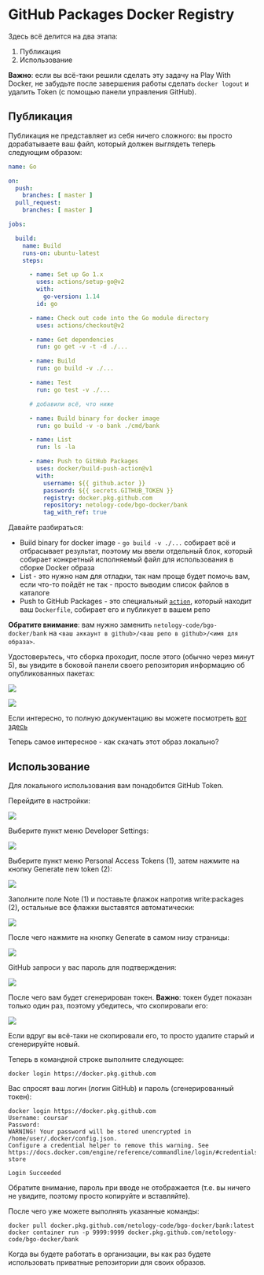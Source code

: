 # GitHub Packages Docker Registry

Здесь всё делится на два этапа:
1. Публикация
1. Использование

**Важно**: если вы всё-таки решили сделать эту задачу на Play With Docker, не забудьте после завершения работы сделать `docker logout` и удалить Token (с помощью панели управления GitHub).

## Публикация

Публикация не представляет из себя ничего сложного: вы просто дорабатываете ваш файл, который должен выглядеть теперь следующим образом:

```yaml
name: Go

on:
  push:
    branches: [ master ]
  pull_request:
    branches: [ master ]

jobs:

  build:
    name: Build
    runs-on: ubuntu-latest
    steps:

      - name: Set up Go 1.x
        uses: actions/setup-go@v2
        with:
          go-version: 1.14
        id: go

      - name: Check out code into the Go module directory
        uses: actions/checkout@v2

      - name: Get dependencies
        run: go get -v -t -d ./...

      - name: Build
        run: go build -v ./...

      - name: Test
        run: go test -v ./...

      # добавили всё, что ниже

      - name: Build binary for docker image
        run: go build -v -o bank ./cmd/bank

      - name: List
        run: ls -la

      - name: Push to GitHub Packages
        uses: docker/build-push-action@v1
        with:
          username: ${{ github.actor }}
          password: ${{ secrets.GITHUB_TOKEN }}
          registry: docker.pkg.github.com
          repository: netology-code/bgo-docker/bank
          tag_with_ref: true
```

Давайте разбираться:
* Build binary for docker image - `go build -v ./...` собирает всё и отбрасывает результат, поэтому мы ввели отдельный блок, который собирает конкретный исполняемый файл для использования в сборке Docker образа
* List - это нужно нам для отладки, так нам проще будет помочь вам, если что-то пойдёт не так - просто выводим список файлов в каталоге
* Push to GitHub Packages - это специальный [`action`](https://github.com/marketplace/actions/build-and-push-docker-images), который находит ваш `Dockerfile`, собирает его и публикует в вашем репо

**Обратите внимание**: вам нужно заменить `netology-code/bgo-docker/bank` на `<ваш аккаунт в github>/<ваш репо в github>/<имя для образа>`.

Удостоверьтесь, что сборка проходит, после этого (обычно через минут 5), вы увидите в боковой панели своего репозитория информацию об опубликованных пакетах:

![](pic/packages.png)

![](pic/package-details.png)

Если интересно, то полную документацию вы можете посмотреть [вот здесь](https://docs.github.com/en/actions/language-and-framework-guides/publishing-docker-images)

Теперь самое интересное - как скачать этот образ локально?


## Использование

Для локального использования вам понадобится GitHub Token.

Перейдите в настройки:

![](pic/settings-menu.png)

Выберите пункт меню Developer Settings:

![](pic/developer-menu.png)

Выберите пункт меню Personal Access Tokens (1), затем нажмите на кнопку Generate new token (2):

![](pic/generate-token.png)

Заполните поле Note (1) и поставьте флажок напротив write:packages (2), остальные все флажки выставятся автоматически:

![](pic/token-settings.png)

После чего нажмите на кнопку Generate в самом низу страницы:

![](pic/token-generate-button.png)

GitHub запроси у вас пароль для подтверждения:

![](pic/github-sudo.png)

После чего вам будет сгенерирован токен. **Важно**: токен будет показан только один раз, поэтому убедитесь, что скопировали его:

![](pic/token.png)

Если вдруг вы всё-таки не скопировали его, то просто удалите старый и сгенерируйте новый.

Теперь в командной строке выполните следующее:

```shell script
docker login https://docker.pkg.github.com
```

Вас спросят ваш логин (логин GitHub) и пароль (сгенерированный токен):
```
docker login https://docker.pkg.github.com
Username: coursar
Password: 
WARNING! Your password will be stored unencrypted in /home/user/.docker/config.json.
Configure a credential helper to remove this warning. See
https://docs.docker.com/engine/reference/commandline/login/#credentials-store

Login Succeeded
```

Обратите внимание, пароль при вводе не отображается (т.е. вы ничего не увидите, поэтому просто копируйте и вставляйте).

После чего уже можете выполнять указанные команды:

```shell script
docker pull docker.pkg.github.com/netology-code/bgo-docker/bank:latest
docker container run -p 9999:9999 docker.pkg.github.com/netology-code/bgo-docker/bank
```

Когда вы будете работать в организации, вы как раз будете использовать приватные репозитории для своих образов.

